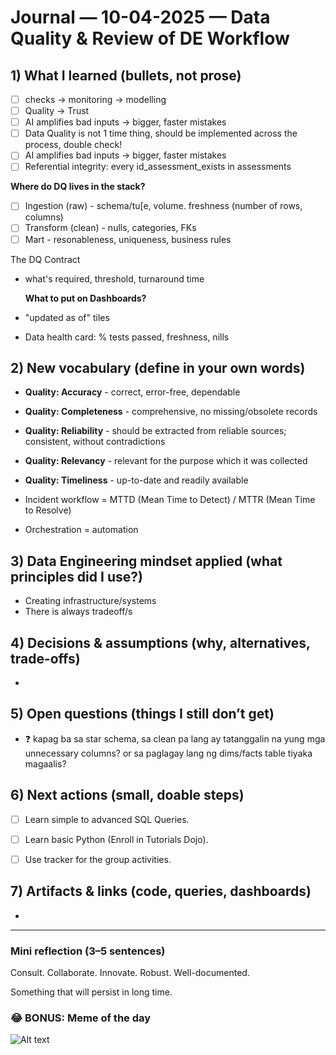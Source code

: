 # Journal — 10-04-2025 — Data Quality & Review of DE Workflow

## 1) What I learned (bullets, not prose)
- [ ] checks -> monitoring -> modelling
- [ ] Quality -> Trust
- [ ] AI amplifies bad inputs -> bigger, faster mistakes
- [ ] Data Quality is not 1 time thing, should be implemented across the process, double check!
- [ ] AI amplifies bad inputs -> bigger, faster mistakes
- [ ] Referential integrity: every id_assessment_exists in assessments

**Where do DQ lives in the stack?**
- [ ] Ingestion (raw) - schema/tu[e, volume. freshness (number of rows, columns)
- [ ] Transform (clean) - nulls, categories, FKs
- [ ] Mart - resonableness, uniqueness, business rules

The DQ Contract
- what's required, threshold, turnaround time

  **What to put on Dashboards?**
- "updated as of" tiles
- Data health card: % tests passed, freshness, nills

## 2) New vocabulary (define in your own words)
- **Quality: Accuracy** - correct, error-free, dependable
- **Quality: Completeness** - comprehensive, no missing/obsolete records
- **Quality: Reliability** - should be extracted from reliable sources; consistent, without contradictions
- **Quality: Relevancy** - relevant for the purpose which it was collected
- **Quality: Timeliness** - up-to-date and readily available

- Incident workflow = MTTD (Mean Time to Detect) / MTTR (Mean Time to Resolve)
- Orchestration = automation

## 3) Data Engineering mindset applied (what principles did I use?)
- Creating infrastructure/systems
- There is always tradeoff/s

## 4) Decisions & assumptions (why, alternatives, trade-offs)
- 

## 5) Open questions (things I still don’t get)
- ❓ kapag ba sa star schema, sa clean pa lang ay tatanggalin na yung mga unnecessary columns? or sa paglagay lang ng dims/facts table tiyaka magaalis?


## 6) Next actions (small, doable steps)
- [ ] Learn simple to advanced SQL Queries.  
- [ ] Learn basic Python (Enroll in Tutorials Dojo).
- [ ] Use tracker for the group activities.


## 7) Artifacts & links (code, queries, dashboards)
- 

---

### Mini reflection (3–5 sentences)
Consult. Collaborate. Innovate. Robust. Well-documented.

Something that will persist in long time.


### 😂 BONUS: Meme of the day  

![Alt text](https://encrypted-tbn0.gstatic.com/images?q=tbn:ANd9GcS6iIRtNXeyWe2fCBZlZX7zd8nQNhc0l5FTtA&s "huhu")


